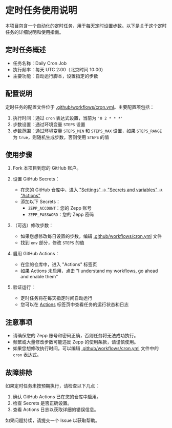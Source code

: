 # 定时任务使用说明

本项目包含一个自动化的定时任务，用于每天定时设置步数。以下是关于这个定时任务的详细说明和使用指南。

## 定时任务概述

- 任务名称：Daily Cron Job
- 执行频率：每天 UTC 2:00（北京时间 10:00）
- 主要功能：自动运行脚本，设置指定的步数

## 配置说明

定时任务的配置文件位于 [.github/workflows/cron.yml](./.github/workflows/cron.yml)。主要配置项包括：

1. 执行时间：通过 `cron` 表达式设置，当前为 `'0 2 * * *'`
2. 步数设置：通过环境变量 `STEPS` 设置
3. 步数范围：通过环境变量 `STEPS_MIN` 和 `STEPS_MAX` 设置，如果 `STEPS_RANGE` 为 `true`，则随机生成步数，否则使用 `STEPS` 的值

## 使用步骤

1. Fork 本项目到您的 GitHub 账户。

2. 设置 GitHub Secrets：
   - 在您的 GitHub 仓库中，进入 ["Settings" -> "Secrets and variables" -> "Actions"](../../settings/secrets/actions)
   - 添加以下 Secrets：
     - `ZEPP_ACCOUNT`：您的 Zepp 账号
     - `ZEPP_PASSWORD`：您的 Zepp 密码

3. （可选）修改步数：
   - 如果您想修改每日设置的步数，编辑 [.github/workflows/cron.yml](./.github/workflows/cron.yml) 文件
   - 找到 `env` 部分，修改 `STEPS` 的值

4. 启用 GitHub Actions：
   - 在您的仓库中，进入 "Actions" 标签页
   - 如果 Actions 未启用，点击 "I understand my workflows, go ahead and enable them"

5. 验证运行：
   - 定时任务将在每天指定时间自动运行
   - 您可以在 [Actions](../../actions) 标签页中查看任务的运行状态和日志

## 注意事项

- 请确保您的 Zepp 账号和密码正确，否则任务将无法成功执行。
- 频繁或大量修改步数可能违反 Zepp 的使用条款，请谨慎使用。
- 如果您想修改执行时间，可以编辑 [.github/workflows/cron.yml](./.github/workflows/cron.yml) 文件中的 `cron` 表达式。

## 故障排除

如果定时任务未按预期执行，请检查以下几点：

1. 确认 GitHub Actions 已在您的仓库中启用。
2. 检查 Secrets 是否正确设置。
3. 查看 Actions 日志以获取详细的错误信息。

如果问题持续，请提交一个 Issue 以获取帮助。
